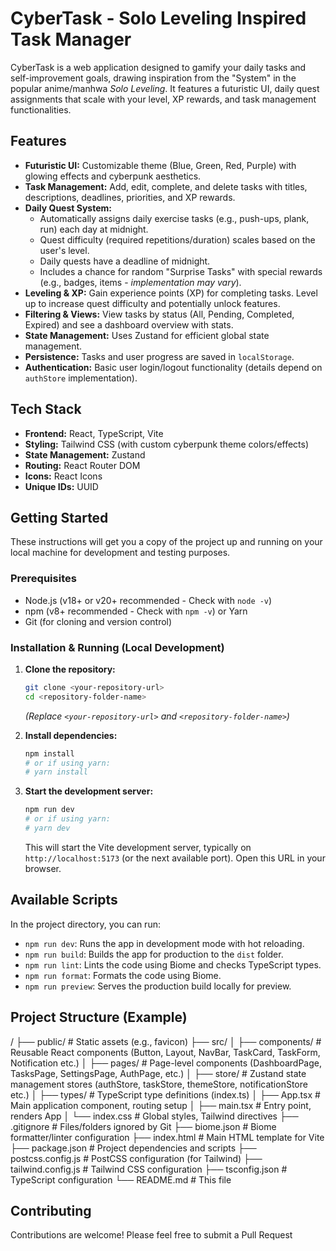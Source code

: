 # CyberTask - Solo Leveling Inspired Task Manager

CyberTask is a web application designed to gamify your daily tasks and self-improvement goals, drawing inspiration from the "System" in the popular anime/manhwa *Solo Leveling*. It features a futuristic UI, daily quest assignments that scale with your level, XP rewards, and task management functionalities.

## Features

* **Futuristic UI:** Customizable theme (Blue, Green, Red, Purple) with glowing effects and cyberpunk aesthetics.
* **Task Management:** Add, edit, complete, and delete tasks with titles, descriptions, deadlines, priorities, and XP rewards.
* **Daily Quest System:**
    * Automatically assigns daily exercise tasks (e.g., push-ups, plank, run) each day at midnight.
    * Quest difficulty (required repetitions/duration) scales based on the user's level.
    * Daily quests have a deadline of midnight.
    * Includes a chance for random "Surprise Tasks" with special rewards (e.g., badges, items - *implementation may vary*).
* **Leveling & XP:** Gain experience points (XP) for completing tasks. Level up to increase quest difficulty and potentially unlock features.
* **Filtering & Views:** View tasks by status (All, Pending, Completed, Expired) and see a dashboard overview with stats.
* **State Management:** Uses Zustand for efficient global state management.
* **Persistence:** Tasks and user progress are saved in `localStorage`.
* **Authentication:** Basic user login/logout functionality (details depend on `authStore` implementation).

## Tech Stack

* **Frontend:** React, TypeScript, Vite
* **Styling:** Tailwind CSS (with custom cyberpunk theme colors/effects)
* **State Management:** Zustand
* **Routing:** React Router DOM
* **Icons:** React Icons
* **Unique IDs:** UUID

## Getting Started

These instructions will get you a copy of the project up and running on your local machine for development and testing purposes.

### Prerequisites

* Node.js (v18+ or v20+ recommended - Check with `node -v`)
* npm (v8+ recommended - Check with `npm -v`) or Yarn
* Git (for cloning and version control)

### Installation & Running (Local Development)

1.  **Clone the repository:**
    ```bash
    git clone <your-repository-url>
    cd <repository-folder-name>
    ```
    *(Replace `<your-repository-url>` and `<repository-folder-name>`)*

2.  **Install dependencies:**
    ```bash
    npm install
    # or if using yarn:
    # yarn install
    ```

3.  **Start the development server:**
    ```bash
    npm run dev
    # or if using yarn:
    # yarn dev
    ```
    This will start the Vite development server, typically on `http://localhost:5173` (or the next available port). Open this URL in your browser.

## Available Scripts

In the project directory, you can run:

* `npm run dev`: Runs the app in development mode with hot reloading.
* `npm run build`: Builds the app for production to the `dist` folder.
* `npm run lint`: Lints the code using Biome and checks TypeScript types.
* `npm run format`: Formats the code using Biome.
* `npm run preview`: Serves the production build locally for preview.

## Project Structure (Example)

/
├── public/          # Static assets (e.g., favicon)
├── src/
│   ├── components/  # Reusable React components (Button, Layout, NavBar, TaskCard, TaskForm, Notification etc.)
│   ├── pages/       # Page-level components (DashboardPage, TasksPage, SettingsPage, AuthPage, etc.)
│   ├── store/       # Zustand state management stores (authStore, taskStore, themeStore, notificationStore etc.)
│   ├── types/       # TypeScript type definitions (index.ts)
│   ├── App.tsx      # Main application component, routing setup
│   ├── main.tsx     # Entry point, renders App
│   └── index.css    # Global styles, Tailwind directives
├── .gitignore       # Files/folders ignored by Git
├── biome.json       # Biome formatter/linter configuration
├── index.html       # Main HTML template for Vite
├── package.json     # Project dependencies and scripts
├── postcss.config.js # PostCSS configuration (for Tailwind)
├── tailwind.config.js # Tailwind CSS configuration
├── tsconfig.json    # TypeScript configuration
└── README.md        # This file


## Contributing

Contributions are welcome! Please feel free to submit a Pull Request
